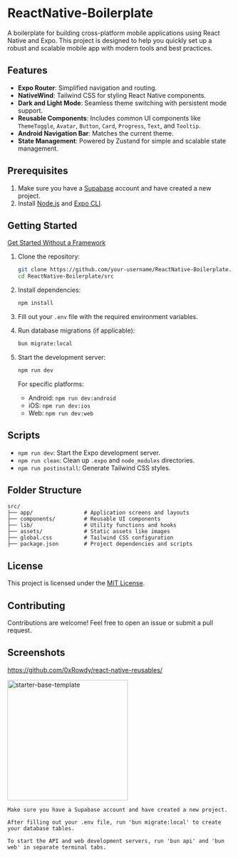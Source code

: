 # ReactNative-Boilerplate

A boilerplate for building cross-platform mobile applications using React Native and Expo. This project is designed to help you quickly set up a robust and scalable mobile app with modern tools and best practices.

## Features

- **Expo Router**: Simplified navigation and routing.
- **NativeWind**: Tailwind CSS for styling React Native components.
- **Dark and Light Mode**: Seamless theme switching with persistent mode support.
- **Reusable Components**: Includes common UI components like `ThemeToggle`, `Avatar`, `Button`, `Card`, `Progress`, `Text`, and `Tooltip`.
- **Android Navigation Bar**: Matches the current theme.
- **State Management**: Powered by Zustand for simple and scalable state management.

## Prerequisites

1. Make sure you have a [Supabase](https://supabase.com/) account and have created a new project.
2. Install [Node.js](https://nodejs.org/) and [Expo CLI](https://docs.expo.dev/get-started/installation/).

## Getting Started

[Get Started Without a Framework](https://reactnative.dev/docs/getting-started-without-a-framework)

1. Clone the repository:

   ```bash
   git clone https://github.com/your-username/ReactNative-Boilerplate.git
   cd ReactNative-Boilerplate/src
   ```

2. Install dependencies:

   ```bash
   npm install
   ```

3. Fill out your `.env` file with the required environment variables.

4. Run database migrations (if applicable):

   ```bash
   bun migrate:local
   ```

5. Start the development server:

   ```bash
   npm run dev
   ```

   For specific platforms:
   - Android: `npm run dev:android`
   - iOS: `npm run dev:ios`
   - Web: `npm run dev:web`

## Scripts

- `npm run dev`: Start the Expo development server.
- `npm run clean`: Clean up `.expo` and `node_modules` directories.
- `npm run postinstall`: Generate Tailwind CSS styles.

## Folder Structure

```
src/
├── app/                # Application screens and layouts
├── components/         # Reusable UI components
├── lib/                # Utility functions and hooks
├── assets/             # Static assets like images
├── global.css          # Tailwind CSS configuration
├── package.json        # Project dependencies and scripts
```

## License

This project is licensed under the [MIT License](LICENSE).

## Contributing

Contributions are welcome! Feel free to open an issue or submit a pull request.

## Screenshots

https://github.com/0xRowdy/react-native-reusables/

<img src="https://github.com/mrzachnugent/react-native-reusables/assets/63797719/42c94108-38a7-498b-9c70-18640420f1bc"
     alt="starter-base-template"
     style="width:270px;" />
```
Make sure you have a Supabase account and have created a new project.

After filling out your .env file, run 'bun migrate:local' to create your database tables.

To start the API and web development servers, run 'bun api' and 'bun web' in separate terminal tabs.

```
